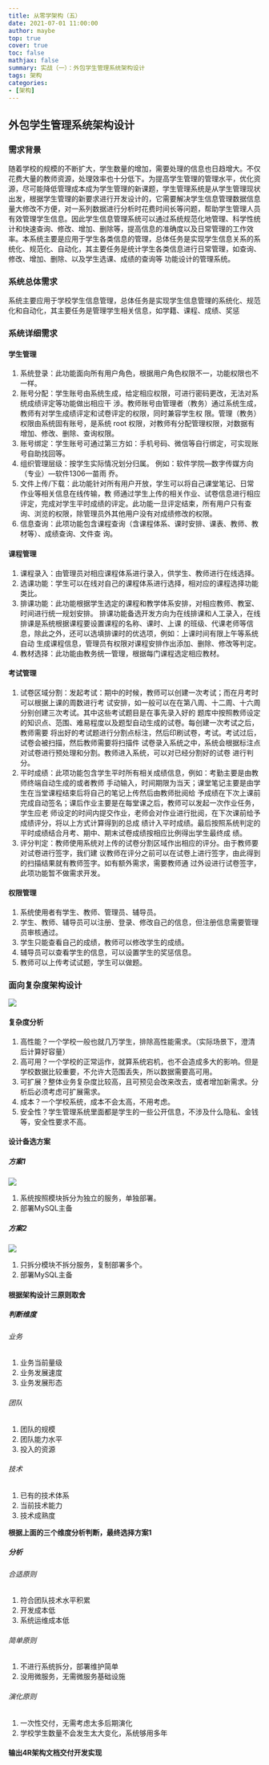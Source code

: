 ```yaml
---
title: 从零学架构（五）
date: 2021-07-01 11:00:00
author: maybe
top: true
cover: true
toc: false
mathjax: false
summary: 实战（一）：外包学生管理系统架构设计
tags: 架构
categories:
- [架构]
---
```

## 外包学生管理系统架构设计

### 需求背景

随着学校的规模的不断扩大，学生数量的增加，需要处理的信息也日趋增大。不仅花费大量的教师资源，处理效率也十分低下。为提高学生管理的管理水平，优化资源，尽可能降低管理成本成为学生管理的新课题，学生管理系统是从学生管理现状出发，根据学生管理的新要求进行开发设计的，它需要解决学生信息管理数据信息量大修改不方便，对一系列数据进行分析时花费时间长等问题，帮助学生管理人员有效管理学生信息。因此学生信息管理系统可以通过系统规范化地管理、科学性统计和快速查询、修改、增加、删除等，提高信息的准确度以及日常管理的工作效率。本系统主要是应用于学生各类信息的管理，总体任务是实现学生信息关系的系统化、规范化、自动化，其主要任务是统计学生各类信息进行日常管理，如查询、修改、增加、删除、以及学生选课、成绩的查询等
功能设计的管理系统。

### 系统总体需求

系统主要应用于学校学生信息管理，总体任务是实现学生信息管理的系统化、规范化和自动化，其主要任务是管理学生相关信息，如学籍、课程、成绩、奖惩

### 系统详细需求

#### 学生管理

1. 系统登录：此功能面向所有用户角色，根据用户角色权限不一，功能权限也不一样。
2. 账号分配：学生账号由系统生成，给定相应权限，可进行密码更改，无法对系统成绩评定等功能做出相应干
   涉。教师账号由管理者（教务）通过系统生成，教师有对学生成绩评定和试卷评定的权限，同时兼容学生权
   限。管理（教务）权限由系统固有账号，是系统 root 权限，对教师有分配管理权限，对数据有增加、修改、删除、查询权限。
3. 账号绑定：学生账号可通过第三方如：手机号码、微信等自行绑定，可实现账号自助找回等。
4. 组织管理层级：按学生实际情况划分归属。 例如：软件学院—数字传媒方向（专业）—软件1306—苗雨
   乔。
5. 文件上传/下载：此功能针对所有用户开放，学生可以将自己课堂笔记、日常作业等相关信息在线传输，教
   师通过学生上传的相关作业、试卷信息进行相应评定，完成对学生平时成绩的评定。此功能一旦评定结束，所有用户只有查询、浏览的权限，除管理员外其他用户没有对成绩修改的权限。
6. 信息查询：此项功能包含课程查询（含课程体系、课时安排、课表、教师、教材等）、成绩查询、文件查
   询。

#### 课程管理

1. 课程录入：由管理员对相应课程体系进行录入，供学生、教师进行在线选择。
2. 选课功能：学生可以在线对自己的课程体系进行选择，相对应的课程选择功能类比。
3. 排课功能：此功能根据学生选定的课程和教学体系安排，对相应教师、教室、时间进行统一规划安排。
   排课功能备选开发方向为在线排课和人工录入，在线排课是系统根据课程要设置课程的名称、课时、上课
   的班级、代课老师等信息，除此之外，还可以选填排课时的优选项，例如：上课时间有限上午等系统自动
   生成课程信息，管理员有权限对课程安排作出添加、删除、修改等判定。
4. 教材选择：此功能由教务统一管理，根据每门课程选定相应教材。

#### 考试管理

1. 试卷区域分割：发起考试：期中的时候，教师可以创建一次考试；而在月考时可以根据上课的周数进行考
   试安排，如一般可以在在第八周、十二周、十六周分别创建三次考试。其中这些考试题目是在事先录入好的
   题库中按照教师设定的知识点、范围、难易程度以及题型自动生成的试卷。每创建一次考试之后，教师需要
   将出好的考试题进行分割点标注，然后印刷试卷，考试。考试过后，试卷会被扫描，然后教师需要将扫描件
   试卷录入系统之中，系统会根据标注点对试卷进行预处理和分割。教师进入系统，可以对已经分割好的试卷
   进行判分。
2. 平时成绩：此项功能包含学生平时所有相关成绩信息，例如：考勤主要是由教师终端自动生成的或者教师
   手动输入，时间期限为当天；课堂笔记主要是由学生在当堂课程结束后将自己的笔记上传然后由教师批阅给
   予成绩在下次上课前完成自动签名；课后作业主要是在每堂课之后，教师可以发起一次作业任务，学生应老
   师设定的时间内提交作业，老师会对作业进行批阅，在下次课前给予成绩评分，将以上方式计算得到的总成
   绩计入平时成绩。最后按照系统判定的平时成绩结合月考、期中、期末试卷成绩按相应比例得出学生最终成
   绩。
3. 评分判定：教师使用系统对上传的试卷分割区域作出相应的评分。由于教师要对试卷进行签字，我们建
   议教师在评分之前可以在试卷上进行签字，由此得到的扫描结果就有教师签字。如有额外需求，需要教师通
   过外设进行试卷签字，此项功能暂不做需求开发。

#### 权限管理

1. 系统使用者有学生、教师、管理员、辅导员。
2. 学生、教师、辅导员可以注册、登录、修改自己的信息，但注册信息需要管理员审核通过。
3. 学生只能查看自己的成绩，教师可以修改学生的成绩。
4. 辅导员可以查看学生的信息，可以设置学生的奖惩信息。
5. 教师可以上传考试试题，学生可以做题。

### 面向复杂度架构设计

![](/medias/assets/架构设计步骤.png)

#### 复杂度分析

1. 高性能？一个学校一般也就几万学生，排除高性能需求。（实际场景下，澄清后计算好容量）
2. 高可用？一个学校的正常运作，就算系统宕机，也不会造成多大的影响。但是学校数据比较重要，不允许大范围丢失，所以数据需要高可用。
3. 可扩展？整体业务复杂度比较高，且可预见会改来改去，或者增加新需求。分析后必须考虑可扩展需求。
4. 成本？一个学校系统，成本不会太高，不用考虑。
5. 安全性？学生管理系统里面都是学生的一些公开信息，不涉及什么隐私、金钱等，安全性要求不高。

#### 设计备选方案

##### 方案1

![](/medias/assets/20210701094229.png)

1. 系统按照模块拆分为独立的服务，单独部署。
2. 部署MySQL主备

##### 方案2

![](/medias/assets/20210701094303.png)

1. 只拆分模块不拆分服务，复制部署多个。
2. 部署MySQL主备

#### 根据架构设计三原则取舍

##### 判断维度

###### 业务

1. 业务当前量级
2. 业务发展速度
3. 业务发展形态

###### 团队

1. 团队的规模
2. 团队能力水平
3. 投入的资源

###### 技术

1. 已有的技术体系
2. 当前技术能力
3. 技术成熟度

**根据上面的三个维度分析判断，最终选择方案1**

##### 分析

###### 合适原则

1. 符合团队技术水平积累
2. 开发成本低
3. 系统运维成本低

###### 简单原则

1. 不进行系统拆分，部署维护简单
2. 没用微服务，无需微服务基础设施

###### 演化原则

1. 一次性交付，无需考虑太多后期演化
2. 学校学生数量不会发生太大变化，系统够用多年

#### 输出4R架构文档交付开发实现